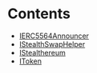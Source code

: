 

# Contents
- [IERC5564Announcer](IERC5564Announcer.sol/interface.IERC5564Announcer.md)
- [IStealthSwapHelper](IStealthSwapHelper.sol/interface.IStealthSwapHelper.md)
- [IStealthereum](IStealthereum.sol/interface.IStealthereum.md)
- [IToken](IToken.sol/interface.IToken.md)
